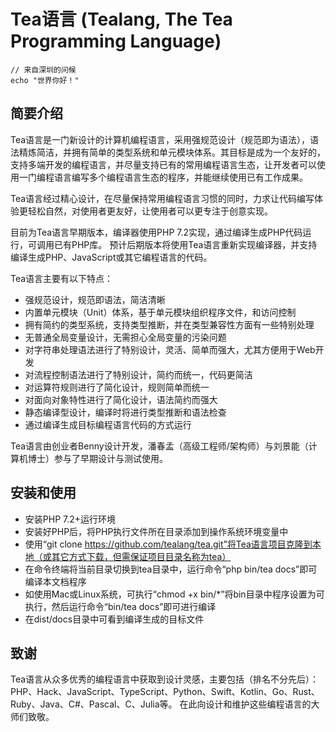 # Tea语言 (Tealang, The Tea Programming Language)

```Tea
// 来自深圳的问候
echo "世界你好！"
```

## 简要介绍

Tea语言是一门新设计的计算机编程语言，采用强规范设计（规范即为语法），语法精炼简洁，并拥有简单的类型系统和单元模块体系。其目标是成为一个友好的，支持多端开发的编程语言，并尽量支持已有的常用编程语言生态，让开发者可以使用一门编程语言编写多个编程语言生态的程序，并能继续使用已有工作成果。

Tea语言经过精心设计，在尽量保持常用编程语言习惯的同时，力求让代码编写体验更轻松自然，对使用者更友好，让使用者可以更专注于创意实现。

目前为Tea语言早期版本，编译器使用PHP 7.2实现，通过编译生成PHP代码运行，可调用已有PHP库。
预计后期版本将使用Tea语言重新实现编译器，并支持编译生成PHP、JavaScript或其它编程语言的代码。

Tea语言主要有以下特点：
- 强规范设计，规范即语法，简洁清晰
- 内置单元模块（Unit）体系，基于单元模块组织程序文件，和访问控制
- 拥有简约的类型系统，支持类型推断，并在类型兼容性方面有一些特别处理
- 无普通全局变量设计，无需担心全局变量的污染问题
- 对字符串处理语法进行了特别设计，灵活、简单而强大，尤其方便用于Web开发
- 对流程控制语法进行了特别设计，简约而统一，代码更简洁
- 对运算符规则进行了简化设计，规则简单而统一
- 对面向对象特性进行了简化设计，语法简约而强大
- 静态编译型设计，编译时将进行类型推断和语法检查
- 通过编译生成目标编程语言代码的方式运行

Tea语言由创业者Benny设计开发，潘春孟（高级工程师/架构师）与刘景能（计算机博士）参与了早期设计与测试使用。

## 安装和使用

- 安装PHP 7.2+运行环境
- 安装好PHP后，将PHP执行文件所在目录添加到操作系统环境变量中
- 使用“git clone https://github.com/tealang/tea.git”将Tea语言项目克隆到本地（或其它方式下载，但需保证项目目录名称为tea）
- 在命令终端将当前目录切换到tea目录中，运行命令“php bin/tea docs”即可编译本文档程序
- 如使用Mac或Linux系统，可执行“chmod +x bin/*”将bin目录中程序设置为可执行，然后运行命令“bin/tea docs”即可进行编译
- 在dist/docs目录中可看到编译生成的目标文件

## 致谢

Tea语言从众多优秀的编程语言中获取到设计灵感，主要包括（排名不分先后）：
	PHP、Hack、JavaScript、TypeScript、Python、Swift、Kotlin、Go、Rust、Ruby、Java、C#、Pascal、C、Julia等。
在此向设计和维护这些编程语言的大师们致敬。

